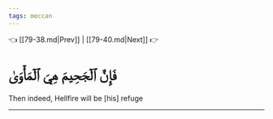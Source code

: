 ```yaml
---
tags: meccan
---
```


👈 [[79-38.md|Prev]] | [[79-40.md|Next]] 👉

# فَإِنَّ ٱلۡجَحِيمَ هِيَ ٱلۡمَأۡوَىٰ

Then indeed, Hellfire will be [his] refuge

---

